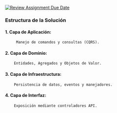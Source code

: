 [![Review Assignment Due Date](https://classroom.github.com/assets/deadline-readme-button-22041afd0340ce965d47ae6ef1cefeee28c7c493a6346c4f15d667ab976d596c.svg)](https://classroom.github.com/a/52Oc7Ap-)

### Estructura de la Solución

#### 1. Capa de Aplicación:
         Manejo de comandos y consultas (CQRS).
#### 2. Capa de Dominio:
        Entidades, Agregados y Objetos de Valor.
#### 3. Capa de Infraestructura:
        Persistencia de datos, eventos y manejadores.
#### 4. Capa de Interfaz:
        Exposición mediante controladores API.
